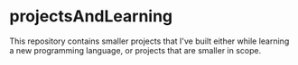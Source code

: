 # projectsAndLearning
This repository contains smaller projects that I've built either while learning a new programming language, or projects that are smaller in scope.
